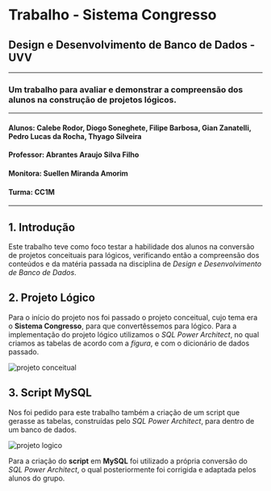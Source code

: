 # Trabalho - Sistema Congresso
## Design e Desenvolvimento de Banco de Dados - UVV
---
### Um trabalho para avaliar e demonstrar a compreensão dos alunos na construção de projetos lógicos.
---
#### **Alunos:** Calebe Rodor, Diogo Soneghete, Filipe Barbosa, Gian Zanatelli, Pedro Lucas da Rocha, Thyago Silveira
#### **Professor:** Abrantes Araujo Silva Filho
#### **Monitora:** Suellen Miranda Amorim
#### **Turma:** CC1M
---
## 1. Introdução
Este trabalho teve como foco testar a habilidade dos alunos na conversão de projetos conceituais para lógicos, verificando então a compreensão dos conteúdos e da matéria passada na disciplina de _Design e Desenvolvimento de Banco de Dados_.

## 2. Projeto Lógico
Para o início do projeto nos foi passado o projeto conceitual, cujo tema era o **Sistema Congresso**, para que convertêssemos  para lógico. Para a implementação do projeto lógico utilizamos o _SQL Power Architect_, no qual criamos as tabelas de acordo com a _figura_, e com o dicionário de dados passado.

![projeto conceitual](https://user-images.githubusercontent.com/103005263/174679114-12778def-26bc-41e9-8cd0-6aa8702482d3.jpg)


## 3. Script MySQL

Nos foi pedido para este trabalho também a criação de um script que gerasse as tabelas, construídas pelo _SQL Power Architect_, para dentro de um banco de dados.

![projeto logico](https://user-images.githubusercontent.com/103005263/174679227-b937b31a-eafd-4c02-b8c9-b42dcf82d92a.jpg)

Para a criação do **script** em **MySQL** foi utilizado a própria conversão do _SQL Power Architect_, o qual posteriormente foi corrigida e adaptada pelos alunos do grupo.

